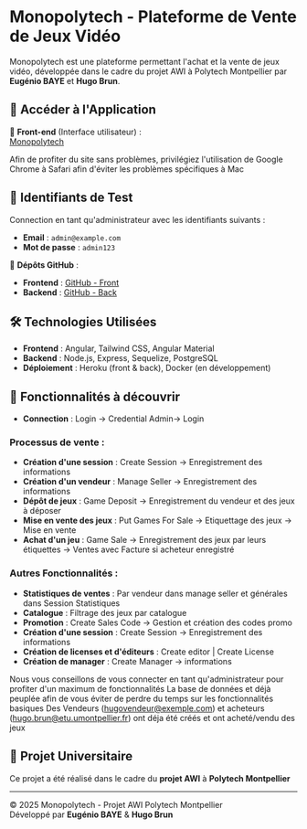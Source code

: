# Monopolytech - Plateforme de Vente de Jeux Vidéo

Monopolytech est une plateforme permettant l'achat et la vente de jeux vidéo, développée dans le cadre du projet AWI à Polytech Montpellier par **Eugénio BAYE** et **Hugo Brun**.

## 🚀 Accéder à l'Application

🔗 **Front-end** (Interface utilisateur) :  
[Monopolytech ](https://awi-86d26c373fe5.herokuapp.com/)

Afin de profiter du site sans problèmes, privilégiez l'utilisation de Google Chrome à Safari afin d'éviter les problèmes spécifiques à Mac

## 🧪 Identifiants de Test

Connection en tant qu'administrateur avec les identifiants suivants :

- **Email** : `admin@example.com`
- **Mot de passe** : `admin123`

🔗 **Dépôts GitHub** :  
- **Frontend** : [GitHub - Front](https://github.com/Eugenio-BAYE/front-Projet-Web-S7)  
- **Backend** : [GitHub - Back](https://github.com/awiIg4/back-Projet-Web-S7)

## 🛠️ Technologies Utilisées

- **Frontend** : Angular, Tailwind CSS, Angular Material  
- **Backend** : Node.js, Express, Sequelize, PostgreSQL  
- **Déploiement** : Heroku (front & back), Docker (en développement)

## 📜 Fonctionnalités à découvrir

- **Connection** : Login -> Credential Admin-> Login

### Processus de vente :

- **Création d'une session** : Create Session -> Enregistrement des informations
- **Création d'un vendeur** : Manage Seller -> Enregistrement des informations
- **Dépôt de jeux** : Game Deposit -> Enregistrement du vendeur et des jeux à déposer
- **Mise en vente des jeux** : Put Games For Sale -> Etiquettage des jeux -> Mise en vente
- **Achat d'un jeu** : Game Sale -> Enregistrement des jeux par leurs étiquettes -> Ventes avec Facture si acheteur enregistré

### Autres Fonctionnalités :

- **Statistiques de ventes** : Par vendeur dans manage seller et générales dans Session Statistiques
- **Catalogue** : Filtrage des jeux par catalogue
- **Promotion** : Create Sales Code -> Gestion et création des codes promo
- **Création d'une session** : Create Session -> Enregistrement des informations
- **Création de licenses et d'éditeurs** : Create editor | Create License
- **Création de manager** : Create Manager -> informations

Nous vous conseillons de vous connecter en tant qu'administrateur pour profiter d'un maximum de fonctionnalités
La base de données et déjà peuplée afin de vous éviter de perdre du temps sur les fonctionnalités basiques
Des Vendeurs (hugovendeur@exemple.com) et acheteurs (hugo.brun@etu.umontpellier.fr) ont déja été créés et ont acheté/vendu des jeux


## 📖 Projet Universitaire

Ce projet a été réalisé dans le cadre du **projet AWI** à **Polytech Montpellier**

---

© 2025 Monopolytech - Projet AWI Polytech Montpellier  
Développé par **Eugénio BAYE** & **Hugo Brun**
